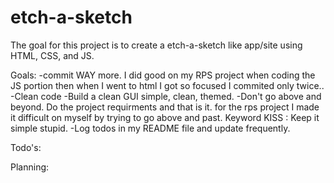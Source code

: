 # etch-a-sketch

The goal for this project is to create a etch-a-sketch like app/site using HTML, CSS, and JS.

Goals:
-commit WAY more.
     I did good on my RPS project when coding the JS portion then when I went to html I got so focused I commited only twice..
-Clean code
-Build a clean GUI
    simple, clean, themed.
-Don't go above and beyond. Do the project requirments and that is it.
    for the rps project I made it difficult on myself by trying to go above and past.
    Keyword KISS : Keep it simple stupid.
-Log todos in my README file and update frequently.

Todo's:


Planning:
